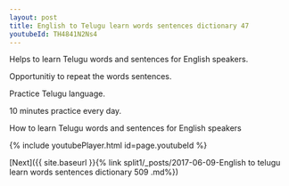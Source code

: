 ```yaml
---
layout: post
title: English to Telugu learn words sentences dictionary 47 
youtubeId: TH4841N2Ns4
---
```

 
 
Helps to learn Telugu words and sentences for English speakers.

Opportunitiy to repeat the words sentences. 

Practice Telugu language. 
 
10 minutes practice every day. 
 
How to learn Telugu words and sentences for English speakers 
 
{% include youtubePlayer.html id=page.youtubeId %}
 
 
[Next]({{ site.baseurl }}{% link  split1/_posts/2017-06-09-English to telugu learn words sentences dictionary 509 .md%})
 
